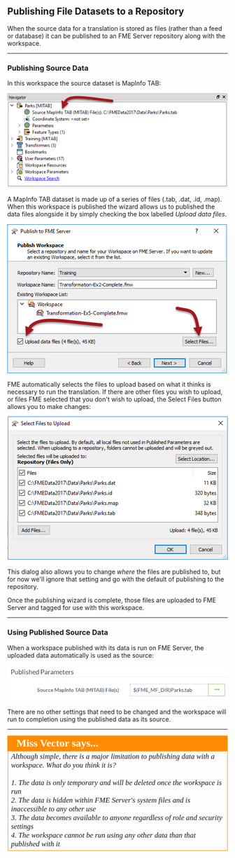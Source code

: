 ## Publishing File Datasets to a Repository ##

When the source data for a translation is stored as files (rather than a feed or database) it can be published to an FME Server repository along with the workspace.

---

### Publishing Source Data ###

In this workspace the source dataset is MapInfo TAB:

![](./Images/Img1.055.PublishDataSourceInWB.png)

A MapInfo TAB dataset is made up of a series of files (.tab, .dat, .id, .map). When this workspace is published the wizard allows us to published the data files alongside it by simply checking the box labelled *Upload data files*. 

![](./Images/Img1.056.PublishDataSourceInWiz.png) 

FME automatically selects the files to upload based on what it thinks is necessary to run the translation. If there are other files you wish to upload, or files FME selected that you don't wish to upload, the Select Files button allows you to make changes:

![](./Images/Img1.057.PublishDataSourceSelectFiles.png)

This dialog also allows you to change *where* the files are published to, but for now we'll ignore that setting and go with the default of publishing to the repository.

Once the publishing wizard is complete, those files are uploaded to FME Server and tagged for use with this workspace.

---

### Using Published Source Data ###

When a workspace published with its data is run on FME Server, the uploaded data automatically is used as the source:

![](./Images/Img1.058.PublishDataSourceRunInServer.png)

There are no other settings that need to be changed and the workspace will run to completion using the published data as its source.

---

<!--Person X Says Section-->

<table style="border-spacing: 0px">
<tr>
<td style="vertical-align:middle;background-color:darkorange;border: 2px solid darkorange">
<i class="fa fa-quote-left fa-lg fa-pull-left fa-fw" style="color:white;padding-right: 12px;vertical-align:text-top"></i>
<span style="color:white;font-size:x-large;font-weight: bold;font-family:serif">Miss Vector says...</span>
</td>
</tr>

<tr>
<td style="border: 1px solid darkorange">
<span style="font-family:serif; font-style:italic; font-size:larger">
Although simple, there is a major limitation to publishing data with a workspace. What do you think it is?
<br><br>1. The data is only temporary and will be deleted once the workspace is run
<br>2. The data is hidden within FME Server's system files and is inaccessible to any other use
<br>3. The data becomes available to anyone regardless of role and security settings
<br>4. The workspace cannot be run using any other data than that published with it
</span>
</td>
</tr>
</table>
 